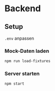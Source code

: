 # Backend

## Setup
`.env` anpassen

### Mock-Daten laden
```bash
npm run load-fixtures
```

### Server starten
```bash
npm start
```